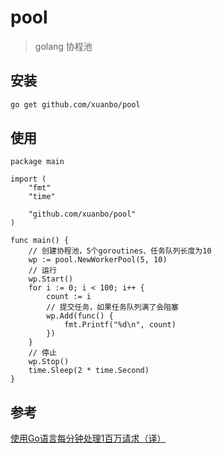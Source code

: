 # pool

> golang 协程池

## 安装

```bash
go get github.com/xuanbo/pool
```

## 使用

```golang
package main

import (
    "fmt"
    "time"

    "github.com/xuanbo/pool"
)

func main() {
    // 创建协程池，5个goroutines、任务队列长度为10
    wp := pool.NewWorkerPool(5, 10)
    // 运行
    wp.Start()
    for i := 0; i < 100; i++ {
        count := i
        // 提交任务，如果任务队列满了会阻塞
        wp.Add(func() {
            fmt.Printf("%d\n", count)
        })
    }
    // 停止
    wp.Stop()
    time.Sleep(2 * time.Second)
}
```

## 参考

[使用Go语言每分钟处理1百万请求（译）](https://mp.weixin.qq.com/s?__biz=MjM5OTcxMzE0MQ==&mid=2653369770&idx=1&sn=044be64c577a11a9a13447b373e80082&chksm=bce4d5b08b935ca6ad59abb5cc733a341a5126fefc0e6600bd61c959969c5f77c95fbfb909e3&mpshare=1&scene=1&srcid=1010dpu0DlPHi6y1YmrixifX#rd)